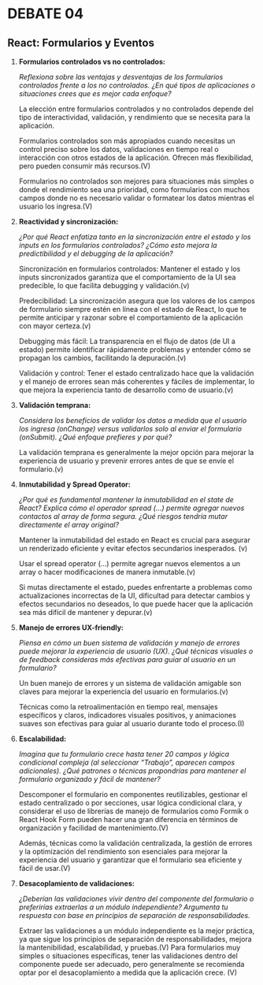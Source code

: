 # DEBATE 04
## React: Formularios y Eventos

1. **Formularios controlados vs no controlados:**
    
    _Reflexiona sobre las ventajas y desventajas de los formularios controlados frente a los no controlados. ¿En qué tipos de aplicaciones o situaciones crees que es mejor cada enfoque?_

    La elección entre formularios controlados y no controlados depende del tipo de interactividad, validación, y rendimiento que se necesita para la aplicación.
    
    Formularios controlados son más apropiados cuando necesitas un control preciso sobre los datos, validaciones en tiempo real o interacción con otros estados de la aplicación. Ofrecen más flexibilidad, pero pueden consumir más recursos.(V)

    Formularios no controlados son mejores para situaciones más simples o donde el rendimiento sea una prioridad, como formularios con muchos campos donde no es necesario validar o formatear los datos mientras el usuario los ingresa.(V)

2. **Reactividad y sincronización:**

    _¿Por qué React enfatiza tanto en la sincronización entre el estado y los inputs en los formularios controlados? ¿Cómo esto mejora la predictibilidad y el debugging de la aplicación?_

    Sincronización en formularios controlados: Mantener el estado y los inputs sincronizados garantiza que el comportamiento de la UI sea predecible, lo que facilita debugging y validación.(v)

    Predecibilidad: La sincronización asegura que los valores de los campos de formulario siempre estén en línea con el estado de React, lo que te permite anticipar y razonar sobre el comportamiento de la aplicación con mayor certeza.(v)

    Debugging más fácil: La transparencia en el flujo de datos (de UI a estado) permite identificar rápidamente problemas y entender cómo se propagan los cambios, facilitando la depuración.(v)

    Validación y control: Tener el estado centralizado hace que la validación y el manejo de errores sean más coherentes y fáciles de implementar, lo que mejora la experiencia tanto de desarrollo como de usuario.(v)

3. **Validación temprana:**

    _Considera los beneficios de validar los datos a medida que el usuario los ingresa (onChange) versus validarlos solo al enviar el formulario (onSubmit). ¿Qué enfoque prefieres y por qué?_

    La validación temprana es generalmente la mejor opción para mejorar la experiencia de usuario y prevenir errores antes de que se envíe el formulario.(v)
    
4. **Inmutabilidad y Spread Operator:**

    _¿Por qué es fundamental mantener la inmutabilidad en el state de React? Explica cómo el operador spread (…) permite agregar nuevos contactos al array de forma segura. ¿Qué riesgos tendría mutar directamente el array original?_

    Mantener la inmutabilidad del estado en React es crucial para asegurar un renderizado eficiente y evitar efectos secundarios inesperados. (v)

    Usar el spread operator (...) permite agregar nuevos elementos a un array o hacer modificaciones de manera inmutable.(v)
    
    Si mutas directamente el estado, puedes enfrentarte a problemas como actualizaciones incorrectas de la UI, dificultad para detectar cambios y efectos secundarios no deseados, lo que puede hacer que la aplicación sea más difícil de mantener y depurar.(v)

5. **Manejo de errores UX-friendly:**

    _Piensa en cómo un buen sistema de validación y manejo de errores puede mejorar la experiencia de usuario (UX). ¿Qué técnicas visuales o de feedback consideras más efectivas para guiar al usuario en un formulario?_

    Un buen manejo de errores y un sistema de validación amigable son claves para mejorar la experiencia del usuario en formularios.(v)
    
    Técnicas como la retroalimentación en tiempo real, mensajes específicos y claros, indicadores visuales positivos, y animaciones suaves son efectivas para guiar al usuario durante todo el proceso.(I)

6. **Escalabilidad:**

    _Imagina que tu formulario crece hasta tener 20 campos y lógica condicional compleja (al seleccionar “Trabajo”, aparecen campos adicionales). ¿Qué patrones o técnicas propondrías para mantener el formulario organizado y fácil de mantener?_

     Descomponer el formulario en componentes reutilizables, gestionar el estado centralizado o por secciones, usar lógica condicional clara, y considerar el uso de librerías de manejo de formularios como Formik o React Hook Form pueden hacer una gran diferencia en términos de organización y facilidad de mantenimiento.(V) 
     
     Además, técnicas como la validación centralizada, la gestión de errores y la optimización del rendimiento son esenciales para mejorar la experiencia del usuario y garantizar que el formulario sea eficiente y fácil de usar.(V)

7. **Desacoplamiento de validaciones:**

    _¿Deberían las validaciones vivir dentro del componente del formulario o preferirías extraerlas a un módulo independiente? Argumenta tu respuesta con base en principios de separación de responsabilidades._

    Extraer las validaciones a un módulo independiente es la mejor práctica, ya que sigue los principios de separación de responsabilidades, mejora la mantenibilidad, escalabilidad, y pruebas.(V) 
    Para formularios muy simples o situaciones específicas, tener las validaciones dentro del componente puede ser adecuado, pero generalmente se recomienda optar por el desacoplamiento a medida que la aplicación crece. (V)

